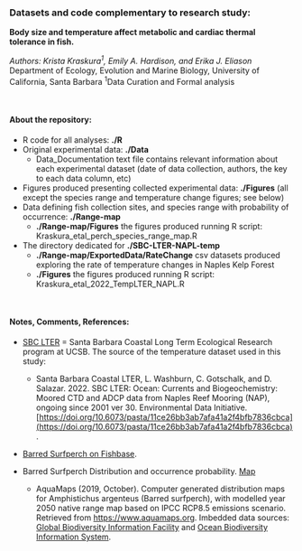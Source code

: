 
### Datasets and code complementary to research study:
**Body size and temperature affect metabolic and cardiac thermal tolerance in fish.**

*Authors:  Krista Kraskura<sup>1</sup>, Emily A. Hardison, and Erika J. Eliason*
Department of Ecology, Evolution and Marine Biology, University of California, Santa Barbara
<sup>1</sup>Data Curation and Formal analysis

<br>

#### About the repository:

- R code for all analyses: **./R**
- Original experimental data: **./Data**
  + Data_Documentation text file contains relevant information about each experimental dataset (date of data collection, authors, the key to each data column, etc)
- Figures produced presenting collected experimental data: **./Figures** (all except the species range and temperature change figures; see below)
- Data defining fish collection sites, and species range with probability of occurrence: **./Range-map**
  + **./Range-map/Figures** the figures produced running R script: Kraskura_etal_perch_species_range_map.R
- The directory dedicated for **./SBC-LTER-NAPL-temp**
  + **./Range-map/ExportedData/RateChange** csv datasets produced exploring the rate of temperature changes in Naples Kelp Forest 
  + **./Figures** the figures produced running R script: Kraskura_etal_2022_TempLTER_NAPL.R
  

<br>  

#### Notes, Comments, References:

  - [SBC LTER](https://sbclter.msi.ucsb.edu/) = Santa Barbara Coastal Long Term Ecological Research program at UCSB. The source of the temperature dataset used in this study:

    + Santa Barbara Coastal LTER, L. Washburn, C. Gotschalk, and D. Salazar. 2022. SBC LTER: Ocean: Currents and Biogeochemistry: Moored CTD and ADCP data from Naples Reef Mooring (NAP), ongoing since 2001 ver 30. Environmental Data Initiative. [https://doi.org/10.6073/pasta/11ce26bb3ab7afa41a2f4bfb7836cbca](https://doi.org/10.6073/pasta/11ce26bb3ab7afa41a2f4bfb7836cbca).



  - [Barred Surfperch on Fishbase](https://www.fishbase.de/summary/3622). 

  - Barred Surfperch Distribution and occurrence probability. [Map](http://www.aquamaps.org/preMap.php?cache=1&SpecID=Fis-29623) 

    + AquaMaps (2019, October). Computer generated distribution maps for Amphistichus argenteus (Barred surfperch), with modelled year 2050 native range map based on IPCC RCP8.5 emissions scenario. Retrieved from https://www.aquamaps.org. Imbedded data sources: [Global Biodiversity Information Facility](https://www.gbif.org/) and [Ocean Biodiversity Information System](https://obis.org/). 





